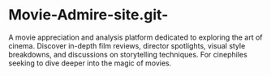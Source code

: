 # Movie-Admire-site.git-
 A movie appreciation and analysis platform dedicated to exploring the art of cinema. Discover in-depth film reviews, director spotlights, visual style breakdowns, and discussions on storytelling techniques. For cinephiles seeking to dive deeper into the magic of movies.
